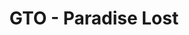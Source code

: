 --- 
title: "GTO - Paradise Lost"
publishdate: "2019-9-14T16:48:46+02:00"
src: "https://365manga.net/manga/gto-paradise-lost"
image: "https://data.365manga.net/images/thumbnails/1870-gto-paradise-lost.jpg"
description: "Onizuka is a prisoner. For reasons that he only knows, he tells the story himself of what happened between him and Class G (which is basically an idol class), expect many troubles, adventures and of course many hilarious moments. GTO - Paradise Lost is a sequel to GTO and Onizuka is now 24 years old as well."
---